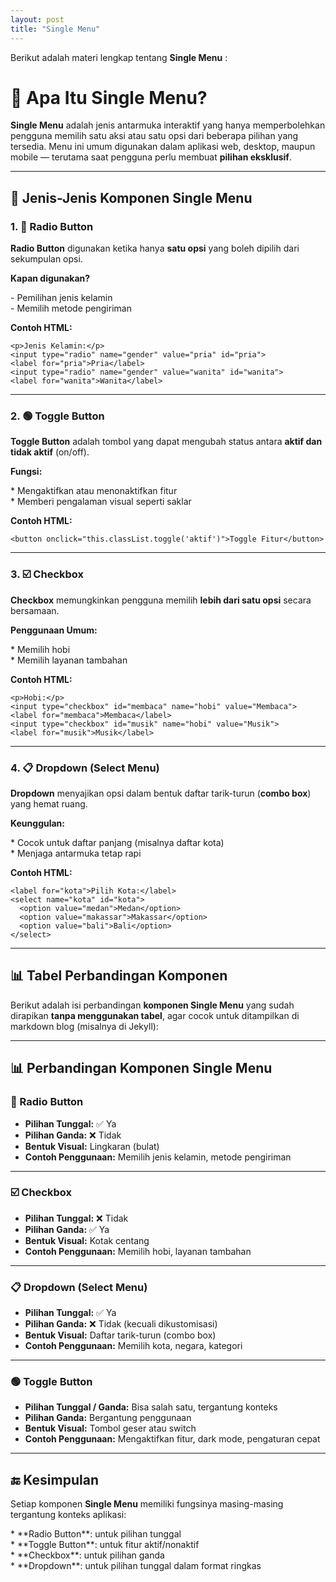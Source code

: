 ```yaml
---
layout: post
title: "Single Menu"
---
```


Berikut adalah materi lengkap tentang **Single Menu** :


# 📌 Apa Itu Single Menu?

**Single Menu** adalah jenis antarmuka interaktif yang hanya memperbolehkan pengguna memilih satu aksi atau satu opsi dari beberapa pilihan yang tersedia. Menu ini umum digunakan dalam aplikasi web, desktop, maupun mobile — terutama saat pengguna perlu membuat **pilihan eksklusif**.

---

## 🧩 Jenis-Jenis Komponen Single Menu

### 1. 🎯 Radio Button

**Radio Button** digunakan ketika hanya **satu opsi** yang boleh dipilih dari sekumpulan opsi.

**Kapan digunakan?**
<div class="bubble">
- Pemilihan jenis kelamin  
</div>
<div class="bubble">
- Memilih metode pengiriman  
</div>

**Contoh HTML:**

```
<p>Jenis Kelamin:</p>
<input type="radio" name="gender" value="pria" id="pria">
<label for="pria">Pria</label>
<input type="radio" name="gender" value="wanita" id="wanita">
<label for="wanita">Wanita</label>
```

---

### 2. 🟢 Toggle Button

**Toggle Button** adalah tombol yang dapat mengubah status antara **aktif dan tidak aktif** (on/off).

**Fungsi:**
<div class="bubble">
* Mengaktifkan atau menonaktifkan fitur
</div>
<div class="bubble">
* Memberi pengalaman visual seperti saklar
</div>

**Contoh HTML:**

```
<button onclick="this.classList.toggle('aktif')">Toggle Fitur</button>
```

---

### 3. ☑️ Checkbox

**Checkbox** memungkinkan pengguna memilih **lebih dari satu opsi** secara bersamaan.

**Penggunaan Umum:**
<div class="bubble">
* Memilih hobi
</div>
<div class="bubble">
* Memilih layanan tambahan
</div>

**Contoh HTML:**

```
<p>Hobi:</p>
<input type="checkbox" id="membaca" name="hobi" value="Membaca">
<label for="membaca">Membaca</label>
<input type="checkbox" id="musik" name="hobi" value="Musik">
<label for="musik">Musik</label>
```

---

### 4. 📋 Dropdown (Select Menu)

**Dropdown** menyajikan opsi dalam bentuk daftar tarik-turun (**combo box**) yang hemat ruang.

**Keunggulan:**
<div class="bubble">
* Cocok untuk daftar panjang (misalnya daftar kota)
</div>
<div class="bubble">
* Menjaga antarmuka tetap rapi
</div>

**Contoh HTML:**

```
<label for="kota">Pilih Kota:</label>
<select name="kota" id="kota">
  <option value="medan">Medan</option>
  <option value="makassar">Makassar</option>
  <option value="bali">Bali</option>
</select>
```

---

## 📊 Tabel Perbandingan Komponen
Berikut adalah isi perbandingan **komponen Single Menu** yang sudah dirapikan **tanpa menggunakan tabel**, agar cocok untuk ditampilkan di markdown blog (misalnya di Jekyll):

---

## 📊 Perbandingan Komponen Single Menu

### 🎯 Radio Button

* **Pilihan Tunggal:** ✅ Ya
* **Pilihan Ganda:** ❌ Tidak
* **Bentuk Visual:** Lingkaran (bulat)
* **Contoh Penggunaan:** Memilih jenis kelamin, metode pengiriman

---

### ☑️ Checkbox

* **Pilihan Tunggal:** ❌ Tidak
* **Pilihan Ganda:** ✅ Ya
* **Bentuk Visual:** Kotak centang
* **Contoh Penggunaan:** Memilih hobi, layanan tambahan

---

### 📋 Dropdown (Select Menu)

* **Pilihan Tunggal:** ✅ Ya
* **Pilihan Ganda:** ❌ Tidak (kecuali dikustomisasi)
* **Bentuk Visual:** Daftar tarik-turun (combo box)
* **Contoh Penggunaan:** Memilih kota, negara, kategori

---

### 🟢 Toggle Button

* **Pilihan Tunggal / Ganda:** Bisa salah satu, tergantung konteks
* **Pilihan Ganda:** Bergantung penggunaan
* **Bentuk Visual:** Tombol geser atau switch
* **Contoh Penggunaan:** Mengaktifkan fitur, dark mode, pengaturan cepat

---

## 🔚 Kesimpulan

Setiap komponen **Single Menu** memiliki fungsinya masing-masing tergantung konteks aplikasi:
<div class="bubble">
* **Radio Button**: untuk pilihan tunggal
</div>
<div class="bubble">
* **Toggle Button**: untuk fitur aktif/nonaktif
</div>
<div class="bubble">
* **Checkbox**: untuk pilihan ganda
</div>
<div class="bubble">
* **Dropdown**: untuk pilihan tunggal dalam format ringkas
</div>

```


